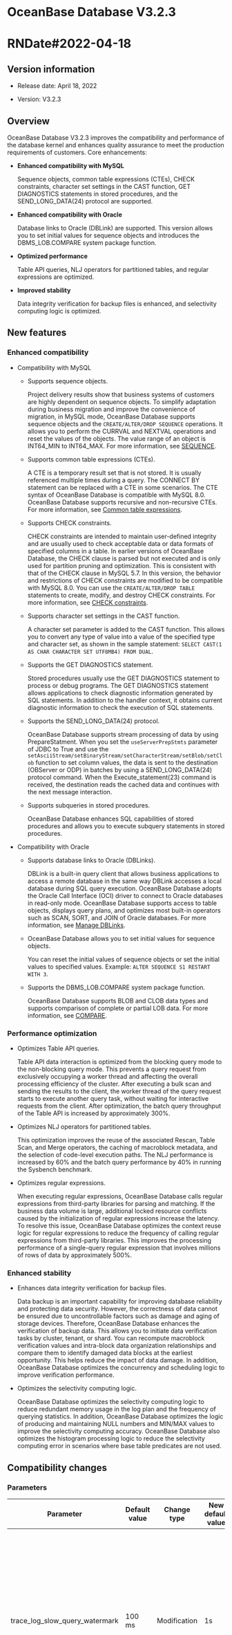 # OceanBase Database V3.2.3

# RNDate#2022-04-18

## Version information


* Release date: April 18, 2022

* Version: V3.2.3

## Overview


OceanBase Database V3.2.3 improves the compatibility and performance of the database kernel and enhances quality assurance to meet the production requirements of customers. Core enhancements:

* **Enhanced compatibility with MySQL**

   Sequence objects, common table expressions (CTEs), CHECK constraints, character set settings in the CAST function, GET DIAGNOSTICS statements in stored procedures, and the SEND_LONG_DATA(24) protocol are supported.

* **Enhanced compatibility with Oracle**

   Database links to Oracle (DBLink) are supported. This version allows you to set initial values for sequence objects and introduces the DBMS_LOB.COMPARE system package function.

* **Optimized performance**

   Table API queries, NLJ operators for partitioned tables, and regular expressions are optimized.

* **Improved stability**

   Data integrity verification for backup files is enhanced, and selectivity computing logic is optimized.

## New features


### Enhanced compatibility

* Compatibility with MySQL

   * Supports sequence objects.

      Project delivery results show that business systems of customers are highly dependent on sequence objects. To simplify adaptation during business migration and improve the convenience of migration, in MySQL mode, OceanBase Database supports sequence objects and the `CREATE/ALTER/DROP SEQUENCE` operations. It allows you to perform the CURRVAL and NEXTVAL operations and reset the values of the objects. The value range of an object is INT64_MIN to INT64_MAX. For more information, see [SEQUENCE](https://www.oceanbase.com/docs/enterprise-oceanbase-database-cn-10000000000357894).

   * Supports common table expressions (CTEs).

      A CTE is a temporary result set that is not stored. It is usually referenced multiple times during a query. The CONNECT BY statement can be replaced with a CTE in some scenarios. The CTE syntax of OceanBase Database is compatible with MySQL 8.0. OceanBase Database supports recursive and non-recursive CTEs. For more information, see [Common table expressions](https://www.oceanbase.com/docs/enterprise-oceanbase-database-cn-10000000000356915).

   * Supports CHECK constraints.

      CHECK constraints are intended to maintain user-defined integrity and are usually used to check acceptable data or data formats of specified columns in a table. In earlier versions of OceanBase Database, the CHECK clause is parsed but not executed and is only used for partition pruning and optimization. This is consistent with that of the CHECK clause in MySQL 5.7. In this version, the behavior and restrictions of CHECK constraints are modified to be compatible with MySQL 8.0. You can use the `CREATE/ALTER/DROP TABLE` statements to create, modify, and destroy CHECK constraints. For more information, see [CHECK constraints](https://www.oceanbase.com/docs/enterprise-oceanbase-database-cn-10000000000357194).

   * Supports character set settings in the CAST function.

      A character set parameter is added to the CAST function. This allows you to convert any type of value into a value of the specified type and character set, as shown in the sample statement: `SELECT CAST(1 AS CHAR CHARACTER SET UTF8MB4) FROM DUAL`.

   * Supports the GET DIAGNOSTICS statement.

      Stored procedures usually use the GET DIAGNOSTICS statement to process or debug programs. The GET DIAGNOSTICS statement allows applications to check diagnostic information generated by SQL statements. In addition to the handler context, it obtains current diagnostic information to check the execution of SQL statements.

   * Supports the SEND_LONG_DATA(24) protocol.

      OceanBase Database supports stream processing of data by using PrepareStatment. When you set the `useServerPrepStmts` parameter of JDBC to True and use the `setAsciiStream/setBinaryStream/setCharacterStream/setBlob/setClob` function to set column values, the data is sent to the destination (OBServer or ODP) in batches by using a SEND_LONG_DATA(24) protocol command. When the Execute_statement(23) command is received, the destination reads the cached data and continues with the next message interaction.

   * Supports subqueries in stored procedures.

      OceanBase Database enhances SQL capabilities of stored procedures and allows you to execute subquery statements in stored procedures.

* Compatibility with Oracle

   * Supports database links to Oracle (DBLinks).

      DBLink is a built-in query client that allows business applications to access a remote database in the same way DBLink accesses a local database during SQL query execution. OceanBase Database adopts the Oracle Call Interface (OCI) driver to connect to Oracle databases in read-only mode. OceanBase Database supports access to table objects, displays query plans, and optimizes most built-in operators such as SCAN, SORT, and JOIN of Oracle databases. For more information, see [Manage DBLinks](https://www.oceanbase.com/docs/enterprise-oceanbase-database-cn-10000000000354983).

   * OceanBase Database allows you to set initial values for sequence objects.

      You can reset the initial values of sequence objects or set the initial values to specified values. Example: `ALTER SEQUENCE S1 RESTART WITH 3`.

   * Supports the DBMS_LOB.COMPARE system package function.

      OceanBase Database supports BLOB and CLOB data types and supports comparison of complete or partial LOB data. For more information, see [COMPARE](https://www.oceanbase.com/docs/enterprise-oceanbase-database-cn-10000000000356502).

### Performance optimization

* Optimizes Table API queries.

   Table API data interaction is optimized from the blocking query mode to the non-blocking query mode. This prevents a query request from exclusively occupying a worker thread and affecting the overall processing efficiency of the cluster. After executing a bulk scan and sending the results to the client, the worker thread of the query request starts to execute another query task, without waiting for interactive requests from the client. After optimization, the batch query throughput of the Table API is increased by approximately 300%.

* Optimizes NLJ operators for partitioned tables.

   This optimization improves the reuse of the associated Rescan, Table Scan, and Merge operators, the caching of macroblock metadata, and the selection of code-level execution paths. The NLJ performance is increased by 60% and the batch query performance by 40% in running the Sysbench benchmark.

* Optimizes regular expressions.

   When executing regular expressions, OceanBase Database calls regular expressions from third-party libraries for parsing and matching. If the business data volume is large, additional locked resource conflicts caused by the initialization of regular expressions increase the latency. To resolve this issue, OceanBase Database optimizes the context reuse logic for regular expressions to reduce the frequency of calling regular expressions from third-party libraries. This improves the processing performance of a single-query regular expression that involves millions of rows of data by approximately 500%.

### Enhanced stability

* Enhances data integrity verification for backup files.

   Data backup is an important capability for improving database reliability and protecting data security. However, the correctness of data cannot be ensured due to uncontrollable factors such as damage and aging of storage devices. Therefore, OceanBase Database enhances the verification of backup data. This allows you to initiate data verification tasks by cluster, tenant, or shard. You can recompute macroblock verification values and intra-block data organization relationships and compare them to identify damaged data blocks at the earliest opportunity. This helps reduce the impact of data damage. In addition, OceanBase Database optimizes the concurrency and scheduling logic to improve verification performance.

* Optimizes the selectivity computing logic.

   OceanBase Database optimizes the selectivity computing logic to reduce redundant memory usage in the log plan and the frequency of querying statistics. In addition, OceanBase Database optimizes the logic of producing and maintaining NULL numbers and MIN/MAX values to improve the selectivity computing accuracy. OceanBase Database also optimizes the histogram processing logic to reduce the selectivity computing error in scenarios where base table predicates are not used.

## Compatibility changes


### Parameters

| Parameter | Default value | Change type | New default value | Description |
|--------------------------------|-------|------|-------|----------------------------------------------------------------|
| trace_log_slow_query_watermark | 100 ms | Modification | 1s | Specifies the execution time threshold for queries. A query whose execution time exceeds this threshold is recorded as a slow query in trace logs. The default value is changed to 1s to prevent massive logs from affecting the performance when the system is overloaded.  |
| enable_merge_by_turn | True | Modification | False | Specifies whether to enable the multi-zone rotating compaction strategy. This strategy is disabled for business applications in most scenarios to speed up compactions.  |
| clog_sync_time_warn_threshold | 100 ms | Modification | 1s | Specifies the time threshold of transaction log synchronization between the leader and follower. If the synchronization time exceeds the threshold, alerts are sent. The default value is modified based on the performance of business applications in most scenarios.  |
| clog_sync_time_warn_threshold | 5 | Modification | 100 | Specifies the number of minor freezes between two major freezes.  The default value is increased to avoid business jitters caused by frequent major compactions.  |

### Behavior changes

* In MySQL mode, the behavior of CHECK constraints is changed to be compatible with MySQL 8.0. The earlier versions are compatible with MySQL 5.7.

   * Compatible with MySQL 5.7: CHECK constraints with duplicate names are not allowed in the same table but are allowed in different tables of the same database.

   * Compatible with MySQL 8.0: CHECK constraints with duplicate names are not allowed in the same table or in different tables of the same database.

   * An earlier version may contain CHECK constraints with duplicate names. After you upgrade OceanBase Database to this version, you must modify the duplicate names.

* In Oracle mode, OceanBase Database returns an error if you update a field in the UPDATE statement multiple times, which is the same in Oracle.

## Upgrade path


* Upgrade from V3.2.1 or V3.2.2 to V3.2.3 is supported.

* Upgrade from V3.1.2 to V3.2.3 is supported. You must download the software packages V3.2.0, V3.2.1, and V3.2.2 and upload them to OceanBase Cloud Platform (OCP).

* Upgrade from V2.2.77 is supported. You must upgrade OceanBase Database to V3.1.2 first and then to V3.2.3.

## Supported components


The following table describes the recommended versions of components used with OceanBase Database V3.2.3.

| Component | Version |
|------------------|----------|
| ODP | V3.2.3 |
| OCP | V3.2.3 |
| ODC | V3.2.3 |
| OMS | V3.3.0 |
| OBCI | V2.0.2 |
| ECOB | V1.1.6 |
| JDBC | V2.2.9 |
| OBClient | V2.1.1.2 |
| OBLOADER/OBDUMPER | V2.3.0 |

## Fixed issues


* CLOG files cannot be opened when system file handles are insufficient.

* An error occurs if you use the `CREATE TABLE AS` statement to create a partitioned table in MySQL mode.

* Restored tenant statistics cannot be updated for a long time. This causes inaccuracy of the SQL plan.

* The length of a table name in MySQL mode is inconsistent with the maximum length in a MySQL database.

## V3.2.3 BP1

### Version information

* Release date: April 29, 2022
* Version: V3.2.3 BP1

### Enhanced features

* The keyword DISTINCTROW is supported in MySQL mode.

### Compatibility changes

* The value range of the `high_priority_net_thread_count` parameter is changed to 0-64.

### Fixed issues

* The adaptation issue between the DBLink and ODP is fixed by adding the cluster name.
* The leader is immediately switched after a DELETE transaction is committed. This leads to transient data inconsistency in read-only queries that are executed on the new leader because the transaction information is not fully obtained in time.

## V3.2.3 BP2

### Version information

* Release date: May 30, 2022
* Version: V3.2.3 BP2

### Enhanced features

* The export of table data directly to an Alibaba Cloud Object Storage Service `(OSS)` bucket by running the SELECT INTO command is supported.
* The DETERMINISTIC property is supported for stored procedures and methods in MySQL mode.

### Fixed issues

* The local index scheduling job does not end when it is complete, which leads to log spamming.
* After a session is killed, the record of the session still exists in the `__all_virtual_processlist` table.
* The execution of SQL statements returns the error code 4013 because the OBServer and the client use different character sets.
* When a minority of replicas fail, the obtained information about the replica table is incorrect because of the delayed update of the location cache.
* The query of the information_schema.columns view in MySQL mode by using a null condition returns incorrect column values.
* It takes quite some time to get the value of data_size in a scan of the `__all_virtual_storage_stat table`.

## V3.2.3 BP3

### Version information

* Release date: June 22, 2022
* Version: V3.2.3 BP3

### Enhanced features

* The SM4 algorithm is supported for transparent data encryption (TDE).
* In Oracle mode, default values of column fields can be defined by using the Sequence function.
* Stored procedures support the definition and use of struct functions.
* The performance of the Limit operator is improved. The Limit operator can be pushed down to the Join operator.
* You can specify a character set for files by using the `SELECT INTO` statement.

### Added parameters

* The cluster-level parameter `_load_tde_encrypt_engine` is added. This parameter specifies whether to load the qualified encryption engine provided by BabaSSL for data encryption. The default value NONE indicates that no encryption engine is loaded. When the parameter is set to `"antssm_sm4"`, the encryption engine is loaded. To use the encryption engine, you must install the encryption software module in advance.
   Fixed issues
* Logs are generated excessively with the size overflow issue.
* The observer process unexpectedly exits due to an "array index out of bounds" error in the fast parse phase.
* In Oracle mode, when a prepared statement is enabled, the return value of the NUMTODSINTERVAL() function is truncated to a specific precision.
* After deadlock detection is enabled, memory usage of LockWaitMgr in the sys tenant is high.
* In Oracle mode, a character set conversion error occurs when a DBLink is created to query data in the Oracle database.
* When a lock conflict occurs during the execution of a stored procedure, the SQL statements that have been executed are not rolled back.
* In the parallel execution framework, duplicate data is returned for queries because the pushdown of operator filtering fails.
* A syntax error occurs when a hint is specified in the Update clause of the MERGE INFO statement.
* In Oracle mode, an error occurs when the DBMS_JOB package is used to create a scheduled task, and a value is assigned to the INTERVAL parameter to extract the date.
* In Oracle mode, a compilation error is returned when the `SELECT INFO` statement is used in a stored procedure to define a cursor.
* When the plan cache reaches the upper limit, the execution of setAutoCommit fails after the client restarts.
* In MySQL mode, an error occurs when a trigger is executed by using an INSERT statement to insert an object into a column of the SET data type.
* The queue_time field is displayed as a negative value in the `v$sql_audit` view.
* The error code 4013 is frequently returned when SELECT statements are concurrently executed after I/O throttling is enabled.
* An error occurs when an array element in a stored procedure directly calls a member function.
* Clog files are migrated upon a server failure, which leads to the result that renamed files are not persistently stored on the disk.

### Usage notes

* For V3.2.2 and later, if the value of the `ob_enable_batched_multi_statement` parameter is set to True in batch processing scenarios such as BenchmarkSQL TPC-C benchmark, the performance is degraded. We recommend that you use the default value False.
* We recommend that the number of partitions created on a single OBServer does not exceed 100,000.

## V3.2.3 BP4

### Version information

* Release date: August 5, 2022
* Version: V3.2.3 BP4

### Enhanced features

* Table-level hints can be set in parallel. Example: `select/*+ parallel(a 2) */ * from t1 a;`.
* The debugging stability is enhanced for stored procedures. Debugging on the ARM platform is supported.
* Adding partitions is supported in specific scenarios. You can add partitions at the beginning or in the middle of RANGE-partitioned tables. When you add a partition, make sure that no data is written to this partition. You can enable this feature by using the tenant-level parameter `_enable_add_between_range_partitions`.

### Compatibility changes

* The display of version numbers is changed. You can use the `select version()` function to query the version number compatible with MySQL, such as 5.7.25-OceanBase-v3.2.3.1. You can customize the settings of compatible version numbers. You can use the `select ob_version()` function to query the version number of OceanBase Database, such as V3.2.3.1.
* In MySQL mode, the definition and acquisition of the system variable have_query_cache are supported. The value of this system variable is always NO.
* In MySQL mode, the NO_ZERO_DATE and ERROR_FOR_DIVISION_BY_ZERO modes are added, and the NO_AUTO_CREATE_USER, and NO_ENGINE_SUBSTITUTION modes are supported.
* In Oracle mode, the value of the data_length field in the ALL_TAB_COLUMNS view is compatible with the field length in Oracle.
* In Oracle mode, the length of a created variable array must be a positive integer.
* The cluster-level parameter `_enable_fuse_row_cache` is added. This parameter specifies whether to use the snapshot version to check whether the row cache is invalid. The default value is FALSE.

### Supported components

The MySQL-compatible version numbers in MySQL mode are displayed since OceanBase Database V3.2.3 BP4. The following table lists the versions of the required components.
|Component|Version|
|---|----|
|ODP| V3.2.3.2|
|OCP |V3.3.2|
|ODC |V3.3.3|
|OMS |V3.3.1|
|OBCI |V2.0.2|
|ECOB |V1.1.6|
|JDBC |V2.2.10.2|
|OBClient |V2.1.1.3|
|OBLOADER/OBDUMPER |V3.0.1|

### Fixed issues

* In Oracle mode, the observer process unexpectedly exits due to a query that uses the ORA_ROWSCN pseudocolumn.
* If you do not specify to rebuild the global indexes when you drop or truncate a partition, the subsequent locality change may be suspended.
* After physical backups are restored, the latest data records cannot be queried due to inconsistent log IDs.
* When you call a member procedure in a user-defined type, the system reports an error indicating that the number of parameters is incorrect.
* In Oracle mode, if the Oracle character set is set to `WE8ISO8859P1`, an error occurs when you create a DBLink to query data in a table.
* The recovery of a tenant fails because the locality of the tenant is inconsistent with that of the tables.
* The returned results are incorrect when the ROLLUP operator contains columns of the INTERVAL DAY type.
* An error occurs when the CONVERT function is used to convert non-binary data.
* The OBServer stops services due to a deadlock caused by the failure in applying for memory for log printing.
* The query results returned for the window functions using ORDER BY NULL are inconsistent with those of MySQL and Oracle.
* When a partition is truncated, the system returns the error code 4016 indicating a timeout.

### Usage notes

* Since OceanBase Database V3.2.3 BP4, the MySQL version number format is supported, such as 5.7.25-OceanBase-v3.2.3.1. Use the latest components as required.
* The fourth digit in the version number V3.2.3 BP4 is increased to 1. The fourth digit in the version number is an internal version number and indicates the technical solution for the product upgrade.
* We recommend that the number of partitions created on a single OBServer does not exceed 100,000.

## V3.2.3 BP5

### Version information

* Release date: September 9, 2022
* Version: V3.2.3 BP5

### Enhanced features

* Prepared statements are supported in SQL texts. The Prepared Statement API uses the binary protocol and achieves higher execution efficiency than the interactive SQL API. To use the Prepared Statement API, perform the following steps:
   ○ Use the PREPARE statement to prepare an SQL statement for execution. `PREPARE stmt1 FROM 'SELECT SQRT(POW(?,2) + POW(?,2))'`;
   ○ Use the EXECUTE statement to execute the prepared statement. `SET @a = 3; SET @b = 4; EXECUTE stmt1 USING @a, @b`;
   ○ Use the DEALLOCATE PREPARE statement to release the prepared statement. `DEALLOCATE PREPARE stmt1`;
* Independent I/O subprocesses of external storage media are supported for backup and recovery. During the backup and recovery process of OceanBase Database, I/O APIs of underlying storage media (external media) are called, such as the read/write APIs of Network File System (NFS) and Object Storage Service (OSS). To prevent the OBServer from failures exit due the to read/write instability of external storage media, the storage I/O API for backup and recovery is decoupled. Independent subprocesses are used to narrow the impact scope of faults. You can enable this feature by using the tenant-level parameter `enable_ob_esi_process`.
* In MySQL mode, the ADDTIME() function is supported to add the specified time interval to the given date and time. Example: `SELECT ADDTIME('2007-12-31 23:59:59.999999', '1 1:1:1.000002');`
* In MySQL mode, the DAYNAME() function is supported to return the name of the workday of the given date.   Example: `SELECT DAYNAME('2018-01-8')`
* Log output is optimized. Unnecessary lbt log entries are deleted from created partitions.
   Compatibility changes
* The cluster-level parameter `enable_ob_esi_process` is added. ESI is short for External Storage Interface. This parameter specifies whether independent subprocesses of external storage media are used for backup and recovery. The default value is FALSE. Example: `alter system set enable_ob_esi_process = true;`
* The cluster-level parameter `ob_esi_session_timeout` is added. This parameter specifies the timeout period of the active resources for the independent I/O subprocesses of external storage media. The value range is `[10s, 30m]`. The default value is 1m. Example: `alter system set ob_esi_session_timeout = 40s;`
* The cluster-level parameter `ob_esi_rpc_port` is added. This parameter specifies the communication port between the independent I/O subprocess of the external storage medium and the OBServer. The value range is `(1024, 65536)`. The default value is 2501. Example: `alter system set ob_esi_rpc_port = 10088;`
* The upper limit of window functions is changed. A maximum of 32 window functions are allowed in OceanBase Database in both Oracle and MySQL modes. In Oracle mode, the number of allowed window functions is no longer limited and is consistent with that in Oracle. In MySQL mode, the number of named window functions cannot exceed 127.

### Fixed issues

* When the UNION ALL operator generates a local execution plan, the error code 4225 is returned because no leader check is performed for the queried partitions.
* On the ARM platform, OBServer startup fails due to the compatibility issue of the libunwind library on Kylin OS and Unity Operating System (UOS).
* When batch jobs are run, minor compactions are frequently triggered due to high memory usage of the SqlExecutor module, which then causes the tenant performance to degrade drastically.
* In Oracle mode, if the character set of the tenant is set to GBK, the error code 4285 is returned when the `UTL_I18N.STRING_TO_RAW` function is executed because the character set specified for parameters is invalid.
* During the two-phase commit of an XA transaction, the RPC traffic is heavy due to an excessive number of participants in the commit process, which slows down the advancement of the transaction.
* Major compactions in the system are suspended after the error code 4013 is returned because the checksums of the data table and index table are inconsistent.
* The cluster restart times out due to an excessive number of schema history records.
* When a type is created, the field `AUTHID` is incorrectly displayed as `AS THID`.
* Recovery fails because the consistency checkpoint in the backup files is different from that in recovery verification.
* If you set the parameter type to `object type` when you create a procedure, the parameter is directly generated by the construction method when the procedure is executed, and a warning is generated, indicating `internal error code, arguments: -5180, Incorrect argument type to variable`.
* If a backup task fails to be forcibly canceled, the backup status stays in Stopping.
* In the primary-standby deployment mode, records in the virtual table `__all_server_event_history` expand fast due to frequent execution of the `ALTER SYSTEM CHANGE TENANT` operation on the primary database.
* Custom aggregate functions cannot be called across schemas.
* The error code ORA-00904 is returned when a cursor in PL is triggered by using the ROWID alias.
* In MySQL mode, when the `NO_ZERO_DATE` or `STRICT_ALL_TABLES` mode is used, the query results by using the `STR_TO_DATE` function are different from those in MySQL.
* The error code 1074 is returned when the `CREATE TABLE  AS  SELECT JSON_ARRAY` statement is used to create a table.
* In Oracle mode, the system reports an error indicating PL primary key conflicts when the `OCI_BATCH_ERRORS` handle is executed by using OBCI.
* In MySQL mode, a large number of CPU resources are consumed when ArcGIS expressions are executed in parallel. As a result, the client terminates the execution of the SQL statement. However, the background thread continues the execution.
* When the `__min_full_resource_pool_memory` parameter is set to an abnormal value, the OBServer can still be started.

### Usage notes

* Since OceanBase Database V3.2.3 BP4, the MySQL version number format is supported, such as 5.7.25-OceanBase-v3.2.3.1. Use the latest components as required.
* The fourth digit in the version number V3.2.3 BP4 is increased to 1. The fourth digit in the version number is an internal version number and indicates the technical solution for the product upgrade.
* We recommend that the number of partitions created on a single OBServer does not exceed 100,000.
* The OBServer supports text editing by using prepared statements since OceanBase Database V3.2.3 BP5. ODP supports this feature since V3.2.7.1.
